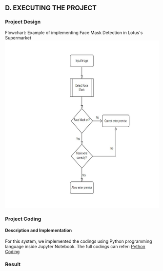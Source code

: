 ## D. EXECUTING THE PROJECT

### Project Design

Flowchart:
Example of implementing Face Mask Detection in Lotus's Supermarket
<img src="assets/Implementation/flowchart.jpg" width="auto" height="550" />

### Project Coding
#### Description and Implementation 
For this system, we implemented the codings using Python programming language inside Jupyter Notebook. The full codings can refer: [Python Coding](face-mask.ipynb)

### Result

